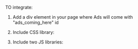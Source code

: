 TO integrate:

1. Add a div element in your page where Ads will come with "ads_coming_here" id 
    <div id="ads_coming_here"></div>

2. Include CSS library:
<link rel="stylesheet" href="https://www.quadrupletech.com/quadRuple.min.css">


3. Include two JS libraries:
<script type="text/javascript" src="https://l2.io/ip.js?var=myip"></script>
<script src="https://www.quadrupletech.com/quadRuple.min.js"></script>